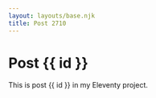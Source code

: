 ```yaml
---
layout: layouts/base.njk
title: Post 2710
---
```


# Post {{ id }}

This is post {{ id }} in my Eleventy project.

